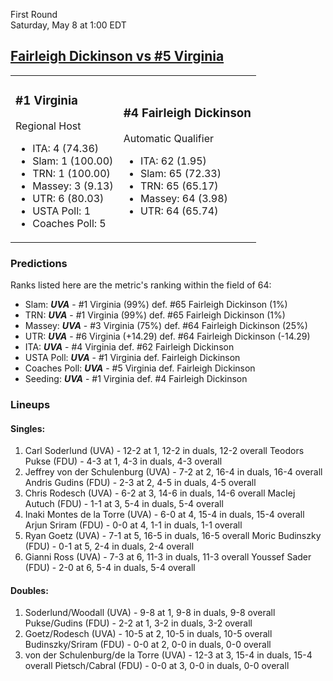 First Round  
Saturday, May 8 at 1:00 EDT
## [Fairleigh Dickinson vs #5 Virginia](https://www.ncaa.com/game/5833378) 

<table><tr><td>  

### #1 Virginia  

Regional Host  
- ITA: 4 (74.36)  
- Slam: 1 (100.00)  
- TRN: 1 (100.00)  
- Massey: 3 (9.13)  
- UTR: 6 (80.03)  
- USTA Poll: 1  
- Coaches Poll: 5  

</td><td>  

### #4 Fairleigh Dickinson  

Automatic Qualifier  
- ITA: 62 (1.95)  
- Slam: 65 (72.33)  
- TRN: 65 (65.17)  
- Massey: 64 (3.98)  
- UTR: 64 (65.74)  

</td></tr></table>  

 ### Predictions  

Ranks listed here are the metric's ranking within the field of 64:  
- Slam: ***UVA*** - #1 Virginia (99%) def. #65 Fairleigh Dickinson (1%)  
- TRN: ***UVA*** - #1 Virginia (99%) def. #65 Fairleigh Dickinson (1%)  
- Massey: ***UVA*** - #3 Virginia (75%) def. #64 Fairleigh Dickinson (25%)  
- UTR: ***UVA*** - #6 Virginia (+14.29) def. #64 Fairleigh Dickinson (-14.29)  
- ITA: ***UVA*** - #4 Virginia def. #62 Fairleigh Dickinson  
- USTA Poll: ***UVA*** - #1 Virginia def. Fairleigh Dickinson  
- Coaches Poll: ***UVA*** - #5 Virginia def. Fairleigh Dickinson  
- Seeding: ***UVA*** - #1 Virginia def. #4 Fairleigh Dickinson  

 ### Lineups  

 #### Singles:  
1. Carl Soderlund (UVA) - 12-2 at 1, 12-2 in duals, 12-2 overall
  Teodors Pukse (FDU) - 4-3 at 1, 4-3 in duals, 4-3 overall
2. Jeffrey von der Schulenburg (UVA) - 7-2 at 2, 16-4 in duals, 16-4 overall
  Andris Gudins (FDU) - 2-3 at 2, 4-5 in duals, 4-5 overall
3. Chris Rodesch (UVA) - 6-2 at 3, 14-6 in duals, 14-6 overall
  MacIej Autuch (FDU) - 1-1 at 3, 5-4 in duals, 5-4 overall
4. Inaki Montes de la Torre (UVA) - 6-0 at 4, 15-4 in duals, 15-4 overall
  Arjun Sriram (FDU) - 0-0 at 4, 1-1 in duals, 1-1 overall
5. Ryan Goetz (UVA) - 7-1 at 5, 16-5 in duals, 16-5 overall
  Moric Budinszky (FDU) - 0-1 at 5, 2-4 in duals, 2-4 overall
6. Gianni Ross (UVA) - 7-3 at 6, 11-3 in duals, 11-3 overall
  Youssef Sader (FDU) - 2-0 at 6, 5-4 in duals, 5-4 overall

 #### Doubles:  
1. Soderlund/Woodall (UVA) - 9-8 at 1, 9-8 in duals, 9-8 overall
  Pukse/Gudins (FDU) - 2-2 at 1, 3-2 in duals, 3-2 overall
2. Goetz/Rodesch (UVA) - 10-5 at 2, 10-5 in duals, 10-5 overall
  Budinszky/Sriram (FDU) - 0-0 at 2, 0-0 in duals, 0-0 overall
3. von der Schulenburg/de la Torre (UVA) - 12-3 at 3, 15-4 in duals, 15-4 overall
  Pietsch/Cabral (FDU) - 0-0 at 3, 0-0 in duals, 0-0 overall